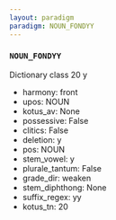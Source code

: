 ```yaml
---
layout: paradigm
paradigm: NOUN_FONDYY
---
```

### ` NOUN_FONDYY `

Dictionary class 20 y
* harmony: front
* upos: NOUN
* kotus_av: None
* possessive: False
* clitics: False
* deletion: y
* pos: NOUN
* stem_vowel: y
* plurale_tantum: False
* grade_dir: weaken
* stem_diphthong: None
* suffix_regex: yy
* kotus_tn: 20
